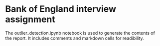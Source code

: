 # Bank of England interview assignment

The outlier_detection.ipynb notebook is used to generate the contents of the report. It includes comments and markdown cells for readibility.
